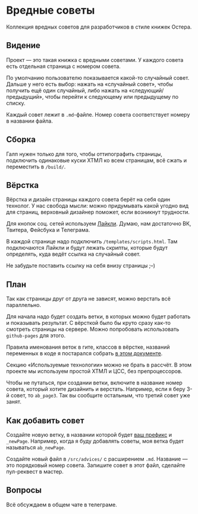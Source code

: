 # Вредные советы

Коллекция вредных советов для разработчиков в стиле книжек Остера.


## Видение

Проект — это такая книжка с вредными советами. У каждого совета есть отдельная страница с номером совета. 

По умолчанию пользователю показывается какой-то случайный совет. Дальше у него есть выбор: нажать на «случайный совет», чтобы получить ещё один случайный, либо нажать на «следующий/предыдущий», чтобы перейти к следующему или предыдущему по списку.

Каждый совет лежит в `.md`-файле. Номер совета соответствует номеру в названии файла.


## Сборка

Галп нужен только для того, чтобы оттипографить страницы, подключить одинаковые куски ХТМЛ ко всем страницам, всё сжать и переместить в `/build/`.


## Вёрстка

Вёрстка и дизайн страницы каждого совета берёт на себя один технолог. У нас свобода мысли: можно придумывать какой угодно вид для страниц, верховный дизайнер поможет, если возникнут трудности.

Для кнопок соц. сетей используем [Лайкли](http://ilyabirman.ru/projects/likely/). Думаю, нам достаточно ВК, Твитера, Фейсбука и Телеграма.

В каждой странице надо подключить `/templates/scripts.html`. Там подключаются Лайкли и будут лежать скрипты, которые будут определять, куда ведёт ссылка на случайный совет.

Не забудьте поставить ссылку на себя внизу страницы ;–)


## План

Так как страницы друг от друга не зависят, можно верстать всё параллельно.

Для начала надо будет создать ветки, в которых можно будет работать и показывать результат. С вёрсткой было бы круто сразу как-то смотреть страницы на сервере. Можно попробовать использовать `github-pages` для этого.

Правила именования веток в гите, классов в вёрстке, названий переменных в коде я постарался собрать [в этом документе](https://docs.google.com/document/d/1fTWSpaNE2EdiVu4FlY95sxAsR52ssh_pQpj5KvVcWFg/edit#heading=h.2p8cceteiisy).

Секцию «Используемые технологии» можно не брать в рассчёт. В этом проекте мы используем простой ХТМЛ и ЦСС, без препроцессоров.

Чтобы не путаться, при создании ветки, включите в название номер совета, который хотите дизайнить и верстать. Например, если я беру 3-й совет, то `ab_page3`. Так вы сообщите остальным, что третий совет уже занят.


## Как добавить совет

Создайте новую ветку, в названии которой будет [ваш префикс](https://docs.google.com/document/d/1fTWSpaNE2EdiVu4FlY95sxAsR52ssh_pQpj5KvVcWFg/edit#heading=h.2p8cceteiisy) и `_newPage`. Например, когда я буду добавлять советы, моя ветка будет называться `ab_newPage`.

Создайте новый файл в `/src/advices/` с расширением `.md`. Название — это порядковый номер совета. Запишите совет в этот файл, сделайте пул-реквест в мастер.


## Вопросы

Всё обсуждаем в общем чате в телеграме.